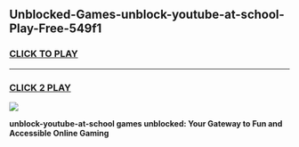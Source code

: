 
## Unblocked-Games-unblock-youtube-at-school-Play-Free-549f1
<h3>
<a href="https://premium76.site?title=unblock-youtube-at-school&ref=12A">CLICK TO PLAY</a></h3>
<hr>

<h3>
<a href="https://premium76.site?title=unblock-youtube-at-school&ref=12A">CLICK 2 PLAY</a>
  
</h3>

<a href="https://premium76.site?title=unblock-youtube-at-school&ref=12A"><img src="https://clearcache.store/games.png"></a>


**unblock-youtube-at-school games unblocked: Your Gateway to Fun and Accessible Online Gaming**
